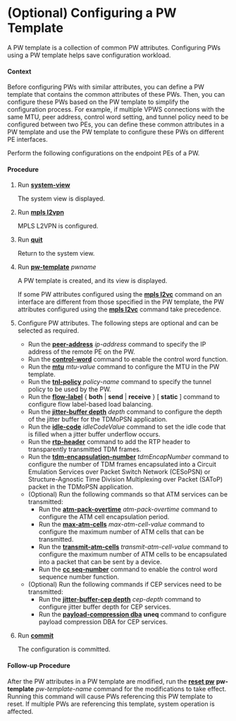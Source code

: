 (Optional) Configuring a PW Template
====================================

A PW template is a collection of common PW attributes. Configuring PWs using a PW template helps save configuration workload.

#### Context

Before configuring PWs with similar attributes, you can define a PW template that contains the common attributes of these PWs. Then, you can configure these PWs based on the PW template to simplify the configuration process. For example, if multiple VPWS connections with the same MTU, peer address, control word setting, and tunnel policy need to be configured between two PEs, you can define these common attributes in a PW template and use the PW template to configure these PWs on different PE interfaces.

Perform the following configurations on the endpoint PEs of a PW.


#### Procedure

1. Run [**system-view**](cmdqueryname=system-view)
   
   
   
   The system view is displayed.
2. Run [**mpls l2vpn**](cmdqueryname=mpls+l2vpn)
   
   
   
   MPLS L2VPN is configured.
3. Run [**quit**](cmdqueryname=quit)
   
   
   
   Return to the system view.
4. Run [**pw-template**](cmdqueryname=pw-template) *pwname*
   
   
   
   A PW template is created, and its view is displayed.
   
   
   
   If some PW attributes configured using the [**mpls l2vc**](cmdqueryname=mpls+l2vc) command on an interface are different from those specified in the PW template, the PW attributes configured using the [**mpls l2vc**](cmdqueryname=mpls+l2vc) command take precedence.
5. Configure PW attributes. The following steps are optional and can be selected as required.
   
   
   * Run the [**peer-address**](cmdqueryname=peer-address) *ip-address* command to specify the IP address of the remote PE on the PW.
   * Run the [**control-word**](cmdqueryname=control-word) command to enable the control word function.
   * Run the [**mtu**](cmdqueryname=mtu) *mtu-value* command to configure the MTU in the PW template.
   * Run the [**tnl-policy**](cmdqueryname=tnl-policy) *policy-name* command to specify the tunnel policy to be used by the PW.
   * Run the [**flow-label**](cmdqueryname=flow-label) { **both** | **send** | **receive** } [ **static** ] command to configure flow label-based load balancing.
   * Run the [**jitter-buffer depth**](cmdqueryname=jitter-buffer+depth) *depth* command to configure the depth of the jitter buffer for the TDMoPSN application.
   * Run the [**idle-code**](cmdqueryname=idle-code) *idleCodeValue* command to set the idle code that is filled when a jitter buffer underflow occurs.
   * Run the [**rtp-header**](cmdqueryname=rtp-header) command to add the RTP header to transparently transmitted TDM frames.
   * Run the [**tdm-encapsulation-number**](cmdqueryname=tdm-encapsulation-number) *tdmEncapNumber* command to configure the number of TDM frames encapsulated into a Circuit Emulation Services over Packet Switch Network (CESoPSN) or Structure-Agnostic Time Division Multiplexing over Packet (SAToP) packet in the TDMoPSN application.
   * (Optional) Run the following commands so that ATM services can be transmitted:
     + Run the [**atm-pack-overtime**](cmdqueryname=atm-pack-overtime) *atm-pack-overtime* command to configure the ATM cell encapsulation period.
     + Run the [**max-atm-cells**](cmdqueryname=max-atm-cells) *max-atm-cell-value* command to configure the maximum number of ATM cells that can be transmitted.
     + Run the [**transmit-atm-cells**](cmdqueryname=transmit-atm-cells) *transmit-atm-cell-value* command to configure the maximum number of ATM cells to be encapsulated into a packet that can be sent by a device.
     + Run the [**cc seq-number**](cmdqueryname=cc+seq-number) command to enable the control word sequence number function.
   * (Optional) Run the following commands if CEP services need to be transmitted:
     + Run the [**jitter-buffer-cep depth**](cmdqueryname=jitter-buffer-cep+depth) *cep-depth* command to configure jitter buffer depth for CEP services.
     + Run the [**payload-compression dba**](cmdqueryname=payload-compression+dba) **uneq** command to configure payload compression DBA for CEP services.
6. Run [**commit**](cmdqueryname=commit)
   
   
   
   The configuration is committed.

#### Follow-up Procedure

After the PW attributes in a PW template are modified, run the [**reset pw**](cmdqueryname=reset+pw) **pw-template** *pw-template-name* command for the modifications to take effect. Running this command will cause PWs referencing this PW template to reset. If multiple PWs are referencing this template, system operation is affected.